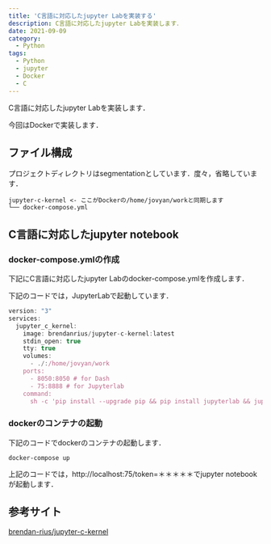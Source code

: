 ```yaml
---
title: 'C言語に対応したjupyter Labを実装する'
description: C言語に対応したjupyter Labを実装します．
date: 2021-09-09
category: 
  - Python
tags:
  - Python
  - jupyter
  - Docker
  - C
---
```

<!-- https://www.hamlet-engineer.com -->
C言語に対応したjupyter Labを実装します．

今回はDockerで実装します．

<!-- more -->

<ClientOnly>
  <CallInArticleAdsense />
</ClientOnly>






## ファイル構成
プロジェクトディレクトリはsegmentationとしています．度々，省略しています．
```
jupyter-c-kernel <- ここがDockerの/home/jovyan/workと同期します
└── docker-compose.yml
```


## C言語に対応したjupyter notebook

### docker-compose.ymlの作成
下記にC言語に対応したjupyter Labのdocker-compose.ymlを作成します．

下記のコードでは，JupyterLabで起動しています．
```js
version: "3"
services:
  jupyter_c_kernel:
    image: brendanrius/jupyter-c-kernel:latest
    stdin_open: true
    tty: true
    volumes:
      - ./:/home/jovyan/work
    ports:
      - 8050:8050 # for Dash
      - 75:8888 # for Jupyterlab
    command:
      sh -c 'pip install --upgrade pip && pip install jupyterlab && jupyter lab'
```

### dockerのコンテナの起動
下記のコードでdockerのコンテナの起動します．
```
docker-compose up
```

上記のコードでは，http://localhost:75/token=＊＊＊＊＊でjupyter notebookが起動します．


## 参考サイト
[brendan-rius/jupyter-c-kernel](https://github.com/brendan-rius/jupyter-c-kernel)






<ClientOnly>
  <CallInArticleAdsense />
</ClientOnly>